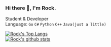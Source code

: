 ### Hi there 👋, I'm Rock.
Student & Developer  
Language: `Go` `C#` `Python` `C++` `Java(just a little)`  
  
[![Rock's Top Langs](https://github-readme-stats.vercel.app/api/top-langs/?username=rockrockwhite&theme=onedark)](https://github.com/anuraghazra/github-readme-stats)  
[![Rock's github stats](https://github-readme-stats.vercel.app/api?username=rockrockwhite&theme=onedark)](https://github.com/anuraghazra/github-readme-stats)  


